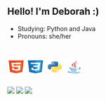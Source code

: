 ## Hello! I'm Deborah :)

- Studying: Python and Java
- Pronouns: she/her

##

<div style="display: inline_block"><br>
  
  <img align="center" alt="Deb-HTML" height="30" width="40" src="https://raw.githubusercontent.com/devicons/devicon/master/icons/html5/html5-original.svg">
  <img align="center" alt="Deb-CSS" height="30" width="40" src="https://raw.githubusercontent.com/devicons/devicon/master/icons/css3/css3-original.svg">
  <img align="center" alt="Deb-Python" height="30" width="40" src="https://raw.githubusercontent.com/devicons/devicon/master/icons/python/python-original.svg">
  <img align="center" alt="Deb-Java" height="30" width="40" src="https://raw.githubusercontent.com/devicons/devicon/master/icons/java/java-original.svg">

</div>
  
  ##
 
<div> 
  
  <a href="https://instagram.com/she_is_like_a_cat_in_the_dark/" target="_blank"><img src="https://img.shields.io/badge/-Instagram-%23FF69B4?style=for-the-badge&logo=instagram&logoColor=white" target="_blank"></a>
  <a href = "mailto:deborahhwr@gmail.com"><img src="https://img.shields.io/badge/-Gmail-%23FF69B4?style=for-the-badge&logo=gmail&logoColor=white" target="_blank"></a>
  <a href="https://www.linkedin.com/in/d%C3%A9borah-soares-093751205/" target="_blank"><img src="https://img.shields.io/badge/-LinkedIn-%230077B5?style=for-the-badge&logo=linkedin&logoColor=white" target="_blank"></a> 
  
</div>

